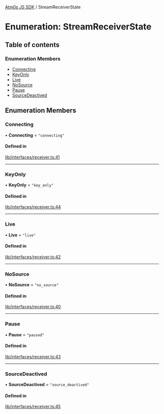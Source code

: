 [Atm0s JS SDK](../README.md) / StreamReceiverState

# Enumeration: StreamReceiverState

## Table of contents

### Enumeration Members

- [Connecting](StreamReceiverState.md#connecting)
- [KeyOnly](StreamReceiverState.md#keyonly)
- [Live](StreamReceiverState.md#live)
- [NoSource](StreamReceiverState.md#nosource)
- [Pause](StreamReceiverState.md#pause)
- [SourceDeactived](StreamReceiverState.md#sourcedeactived)

## Enumeration Members

### Connecting

• **Connecting** = ``"connecting"``

#### Defined in

[lib/interfaces/receiver.ts:41](https://github.com/8xFF/media-sdk-js/blob/633baca/src/lib/interfaces/receiver.ts#L41)

___

### KeyOnly

• **KeyOnly** = ``"key_only"``

#### Defined in

[lib/interfaces/receiver.ts:44](https://github.com/8xFF/media-sdk-js/blob/633baca/src/lib/interfaces/receiver.ts#L44)

___

### Live

• **Live** = ``"live"``

#### Defined in

[lib/interfaces/receiver.ts:42](https://github.com/8xFF/media-sdk-js/blob/633baca/src/lib/interfaces/receiver.ts#L42)

___

### NoSource

• **NoSource** = ``"no_source"``

#### Defined in

[lib/interfaces/receiver.ts:40](https://github.com/8xFF/media-sdk-js/blob/633baca/src/lib/interfaces/receiver.ts#L40)

___

### Pause

• **Pause** = ``"paused"``

#### Defined in

[lib/interfaces/receiver.ts:43](https://github.com/8xFF/media-sdk-js/blob/633baca/src/lib/interfaces/receiver.ts#L43)

___

### SourceDeactived

• **SourceDeactived** = ``"source_deactived"``

#### Defined in

[lib/interfaces/receiver.ts:45](https://github.com/8xFF/media-sdk-js/blob/633baca/src/lib/interfaces/receiver.ts#L45)

